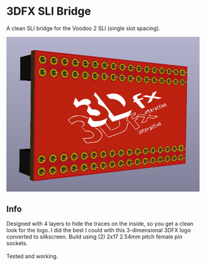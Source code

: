 # 3DFX SLI Bridge
A clean SLI bridge for the Voodoo 2 SLI (single slot spacing). 

![pic](pic.png)

## Info
Designed with 4 layers to hide the traces on the inside, so you get a clean look for the logo. I did the best I could with this 3-dimensional 3DFX logo converted to silkscreen. Build using (2) 2x17 2.54mm pitch female pin sockets.
\
\
Tested and working.
